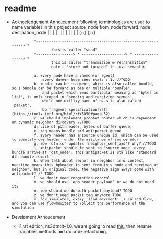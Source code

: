 # readme


* Acknoeledgement Annoucement 
    following torminologies are used to name variables in this project
            source_node         from_node           forward_node           destination_node
                |                   |                       |                   |
                |                   |                       |                   |
                |                   |                       |                   |
                ()                  ()                      ()                  ()
                
                *-------------------------------------------------------------> *
                        this is called "send"
                *-----------------> * --------------------> * ----------------> *
                        this is called "transmition & retransmition"
                        note : "store and forward" is just semantic
                
                a. every node have a daemon(or agent)
                    every daemon keep some state : 1. //TODO
                b. bundle can be fragment, which is also called bundle, so a bundle can be forward as one or multiple "bundle".
                    and packet which owns particular meaning as 'bytes in link', is only scoped in 'sending and receiving scenes',
                    while one utility name of ns-3 is also called 'packet'.
                    bp fragment specification[ref](https://tools.ietf.org/html/rfc5050#page-32)
                c. we should implement prophet router which is dependent on dynamic neighbor discovery //TODO
                d. size of pkt header, bytes of buffer queue, 
                e. baq means bundle and antipacket queue
                f. every header has a source unique id, which can be used to identify one header, under the assitance of source addr
                g. how 'dtn.cc' updates 'neighbor_sent_aps'? why? //TODO
                j. antipacket should be sent to 'source_node' every bundle arrive at 'dst_node', this antipacket is sth like 'standard dtn bundle report'
                k. when talk about seqnof in neighbor info context, negative means this bpheader is sent from this node and received at neighbor, but in original code, the negative sign aways come with antipacket? // TODO
                l. we don't need congestion control
                m. we should use 'app header payload' or we do not need it?
                n. how should we do with packet payload? TODO
                z. we don't need packet tag anymore TODO
                x. for simulator, every 'send movement' is called flow, and you can use flowmoniter to collect the performance of the simulation

* Develpment Annoucement

    * First edition, ns3dtnbit-1.0, we are going to read [this](https://www.netlab.tkk.fi/tutkimus/dtn/ns/), then rename variables methods and do code refactoring.
